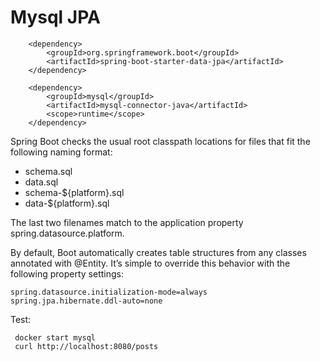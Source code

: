 # Mysql JPA

        <dependency>
            <groupId>org.springframework.boot</groupId>
            <artifactId>spring-boot-starter-data-jpa</artifactId>
        </dependency>

        <dependency>
            <groupId>mysql</groupId>
            <artifactId>mysql-connector-java</artifactId>
            <scope>runtime</scope>
        </dependency>

Spring Boot checks the usual root classpath locations for files that fit the following naming format:
* schema.sql
* data.sql
* schema-${platform}.sql
* data-${platform}.sql

The last two filenames match to the application property spring.datasource.platform.
 

By default, Boot automatically creates table structures from any classes annotated with @Entity. 
It’s simple to override this behavior with the following property settings:

    spring.datasource.initialization-mode=always
    spring.jpa.hibernate.ddl-auto=none

Test:
     
     docker start mysql
     curl http://localhost:8080/posts
